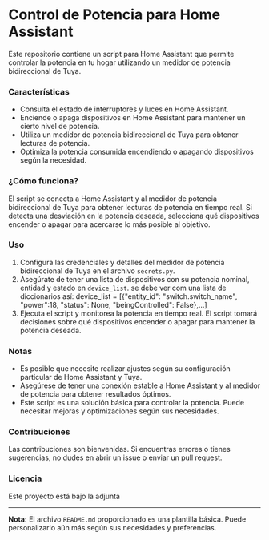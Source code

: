# Control de Potencia para Home Assistant

Este repositorio contiene un script para Home Assistant que permite controlar la potencia en tu hogar utilizando un medidor de potencia bidireccional de Tuya.

### Características

- Consulta el estado de interruptores y luces en Home Assistant.
- Enciende o apaga dispositivos en Home Assistant para mantener un cierto nivel de potencia.
- Utiliza un medidor de potencia bidireccional de Tuya para obtener lecturas de potencia.
- Optimiza la potencia consumida encendiendo o apagando dispositivos según la necesidad.

### ¿Cómo funciona?

El script se conecta a Home Assistant y al medidor de potencia bidireccional de Tuya para obtener lecturas de potencia en tiempo real. Si detecta una desviación en la potencia deseada, selecciona qué dispositivos encender o apagar para acercarse lo más posible al objetivo.

### Uso

1. Configura las credenciales y detalles del medidor de potencia bidireccional de Tuya en el archivo `secrets.py`.
2. Asegúrate de tener una lista de dispositivos con su potencia nominal, entidad y estado en `device_list`. se debe ver com una lista de diccionarios así:
device_list = [{"entity_id": "switch.switch_name", "power":18, "status": None, "beingControlled": False},...]
3. Ejecuta el script y monitorea la potencia en tiempo real. El script tomará decisiones sobre qué dispositivos encender o apagar para mantener la potencia deseada.

### Notas

- Es posible que necesite realizar ajustes según su configuración particular de Home Assistant y Tuya.
- Asegúrese de tener una conexión estable a Home Assistant y al medidor de potencia para obtener resultados óptimos.
- Este script es una solución básica para controlar la potencia. Puede necesitar mejoras y optimizaciones según sus necesidades.

### Contribuciones

Las contribuciones son bienvenidas. Si encuentras errores o tienes sugerencias, no dudes en abrir un issue o enviar un pull request.

### Licencia

Este proyecto está bajo la adjunta

---

**Nota:** El archivo `README.md` proporcionado es una plantilla básica. Puede personalizarlo aún más según sus necesidades y preferencias.
